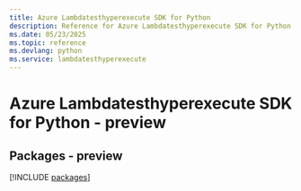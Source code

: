 ```yaml
---
title: Azure Lambdatesthyperexecute SDK for Python
description: Reference for Azure Lambdatesthyperexecute SDK for Python
ms.date: 05/23/2025
ms.topic: reference
ms.devlang: python
ms.service: lambdatesthyperexecute
---
```

# Azure Lambdatesthyperexecute SDK for Python - preview
## Packages - preview
[!INCLUDE [packages](lambdatesthyperexecute-index.md)]